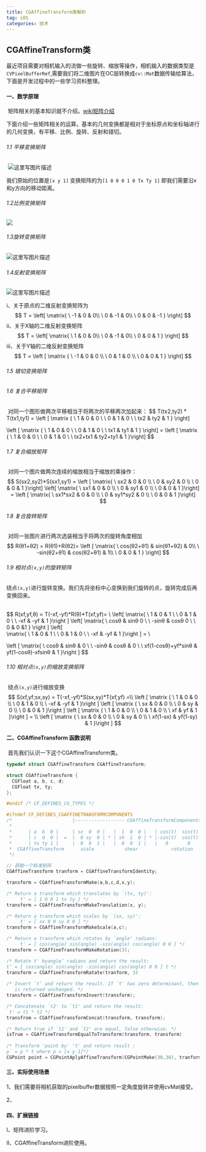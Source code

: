 ```yaml
---
title: CGAffineTransform类解析
tag: iOS
categories: 技术
---
```


## CGAffineTransform类

​	最近项目需要对相机输入的流做一些旋转、缩放等操作，相机输入的数据类型是`CVPixelBufferRef`,需要我们将二维图片在OC层转换成`cv::Mat`数据传输给算法，下面是开发过程中的一些学习资料整理。

#### 一、数学原理

​	矩阵相关的基本知识就不介绍。[wiki矩阵介绍](https://zh.wikipedia.org/wiki/%E7%BA%BF%E6%80%A7%E4%BB%A3%E6%95%B0)

​	下面介绍一些矩阵相关的运算。基本的几何变换都是相对于坐标原点和坐标轴进行的几何变换，有平移、比例、旋转、反射和错切。

###### 1.1 平移变换矩阵

​	![这里写图片描述](CGAffineTransform/70.png)

我们原始的位置是`[x y 1]` 变换矩阵的为`[1 0 0 0 1 0 Tx Ty 1]` 即我们需要沿x和y方向的移动距离。

###### 1.2比例变换矩阵

 ![](CGAffineTransform/70-20230220170132802.png)

###### 1.3旋转变换矩阵

 ![这里写图片描述](CGAffineTransform/70-20230220170200765.png)

###### 1.4反射变换矩阵

 ![这里写图片描述](CGAffineTransform/70-20230220170400508.png)

i、关于原点的二维反射变换矩阵为
$$
T = \left[
\matrix{
  \ -1  &  0 &   0\\
  \  0  & -1 &   0\\
  \  0  &  0 &  -1 
}
\right]
$$
ii、关于X轴的二维反射变换矩阵
$$
T = \left[
\matrix{
  \ 1  &  0 &   0\\
  \ 0  & -1 &   0\\
  \ 0  &  0 &   1 
}
\right]
$$
iii、关于Y轴的二维反射变换矩阵
$$
T = \left [
\matrix {
\ -1 &  0 &  0 \\
\  0 &  1 &  0 \\
\  0 &  0 &  1
}
\right]
$$

###### 1.5 错切变换矩阵



###### 1.6 复合平移矩阵

​	对同一个图形做两次平移相当于将两次的平移两次加起来：
$$
T(tx2,ty2) * T(tx1,ty1) = \left [
\matrix {
\  1 &  0 &  0 \\
\  0 &  1 &  0 \\
\  tx2 &  ty2 &  1
}
\right]

\left [
\matrix {
\  1 &  0 &  0 \\
\  0 &  1 &  0 \\
\  tx1 &  ty1 &  1
}
\right] = 
\left [
\matrix {
\ 1 & 0 & 0 \\
\ 0 & 1 & 0 \\
\ tx2+tx1 & ty2+ty1 & 1
}\right]
$$

###### 1.7 复合缩放矩阵

​	对同一个图片做两次连续的缩放相当于缩放的乘操作：
$$
S(sx2,sy2)*S(sx1,sy1) =
\left [
\matrix{
\ sx2 & 0 & 0 \\ 
\ 0 & sy2 & 0 \\
\ 0 & 0 & 1
}\right]
\left[
\matrix{
\ sx1 & 0   & 0 \\
\ 0   & sy1 & 0 \\
\ 0   & 0   & 1
}\right] = 
\left [
\matrix{
\ sx1*sx2 & 0 & 0 \\
\ 0 & sy1*sy2 & 0 \\
\ 0 & 0 & 1
}\right]
$$


###### 1.8 复合旋转矩阵

​	对同一张图片进行两次选装相当于将两次的旋转角度相加
$$
R(θ1+θ2) = R(θ1)+R(θ2)=
\left [
\matrix{
\ cos(θ2+θ1)  & sin(θ1+θ2)  & 0\\
\ -sin(θ2+θ1) & cos(θ2+θ1)  & 1\\
\ 0 & 0 & 1
}
\right]
$$


###### 1.9 相对点`(x,y)`的旋转矩阵

​	绕点`(x,y)`进行旋转变换。我们先将坐标中心变换到我们旋转的点，旋转完成后再变换回来。

​	
$$
R(xf,yf,θ) = T(-xf,-yf)*R(θ)*T(xf,yf)= \\
\left[
\matrix{
\ 1 & 0 & 1 \\
\ 0 & 1 & 0 \\
\ -xf & -yf & 1
}\right
]
\left[
\matrix{
\ cosθ & sinθ 0 \\
\ -sinθ & cosθ 0 \\
\ 0 & 0 &1
} \right 
] 
\left[  
\matrix{
\ 1 & 0 & 1 \\
\ 0 & 1 & 0 \\
\ -xf & -yf & 1
}\right
] = \\

\left [
\matrix{
\ cosθ & sinθ & 0 \\
\ -sinθ & cosθ & 0 \\
\ xf(1-cosθ)+yf*sinθ & yf(1-cosθ)-xfsinθ & 1
}\right
]
$$


###### 1.10 相对点`(x,y)`的缩放变换矩阵

​	绕点`(x,y)`进行缩放变换
$$
S(xf,yf;sx,sy) = T(-xf,-yf)*S(sx,sy)*T(xf,yf) =\\
\left [
\matrix {
\ 1 & 0 & 0 \\
\ 0 & 1 & 0 \\
\ -xf & -yf & 1
}\right
]
\left [
\matrix {
\ sx & 0 & 0 \\
\ 0 & sy & 0 \\
\ 0 & 0 & 1
}\right
]
\left [
\matrix {
\ 1 & 0 & 0 \\
\ 0 & 1 & 0 \\
\ xf & yf & 1
}\right
] = \\
\left [
\matrix {
\ sx & 0 & 0 \\
\ 0 & sy & 0 \\
\ xf(1-sx) & yf(1-sy) & 1
}\right
]
$$

#### 二、CGAffineTransform 函数说明

​	首先我们认识一下这个CGAffineTransform类。

```objective-c
typedef struct CGAffineTransform CGAffineTransform;

struct CGAffineTransform {
  CGFloat a, b, c, d;
  CGFloat tx, ty;
};

#endif /* CF_DEFINES_CG_TYPES */

#ifndef CF_DEFINES_CGAFFINETRANSFORMCOMPONENTS
/*                      |------------------ CGAffineTransformComponents ----------------|
 *
 *      | a  b  0 |     | sx  0  0 |   |  1  0  0 |   | cos(t)  sin(t)  0 |   | 1  0  0 |
 *      | c  d  0 |  =  |  0 sy  0 | * | sh  1  0 | * |-sin(t)  cos(t)  0 | * | 0  1  0 |
 *      | tx ty 1 |     |  0  0  1 |   |  0  0  1 |   |   0       0     1 |   | tx ty 1 |
 *  CGAffineTransform      scale           shear            rotation          translation
 */

// 获取一个标准矩阵
CGAffineTransform tranform = CGAffineTransformIdentity;

transform = CGAffineTransformMake(a,b,c,d,x,y);

/* Return a transform which translates by `(tx, ty)':
     t' = [ 1 0 0 1 tx ty ] */
transform = CGAffineTransformMakeTranslation(x, y);

/* Return a transform which scales by `(sx, sy)':
     t' = [ sx 0 0 sy 0 0 ] */
transform = CGAffineTransformMakeScale(a,c);

/* Return a transform which rotates by `angle' radians:
     t' = [ cos(angle) sin(angle) -sin(angle) cos(angle) 0 0 ] */
transform = CGAffineTransformMakeRotation(3);

/* Rotate t' byangle’ radians and return the result:
t’ = [ cos(angle) sin(angle) -sin(angle) cos(angle) 0 0 ] t */
transform = CGAffineTransformRatate(tranform, 3)
  
/* Invert `t' and return the result. If `t' has zero determinant, then `t'
   is returned unchanged. */
transform = CGAffineTransformInvert(transform);

/* Concatenate `t2' to `t1' and return the result:
 t' = t1 * t2 */
transfrom = CGAffineTransformConcat(transform, transform);

/* Return true if `t1' and `t2' are equal, false otherwise. */
isTrue = CGAffineTransformEqualToTransform(transform, transform)
  
/* Transform 'point by' 't' and return result :
p` = p * t where p = [x y 1]*/
CGPoint point = CGPointAplyAffineTransform(CGPointMake(30,30), tranform); // importance 
```



#### 三、实际使用场景

1、我们需要将相机获取的pixelbuffer数据按照一定角度旋转并使用cvMat接受。

2、

#### 四、扩展链接

I、矩阵进阶学习。

II、CGAffineTransform进阶使用。